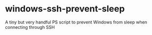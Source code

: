 # windows-ssh-prevent-sleep
 A tiny but very handful PS script to prevent Windows from sleep when connecting through SSH 
